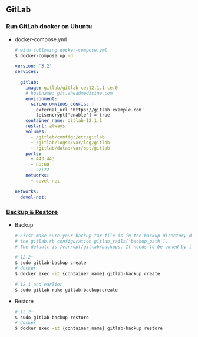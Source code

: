 ## GitLab

### Run GitLab docker on Ubuntu

- docker-compose.yml
  ```bash
  # with following docker-compose.yml
  $ docker-compose up -d
  ```
  
  ```yml
  version: '3.2'
  services:

    gitlab:
      image: gitlab/gitlab-ce:12.1.1-ce.0
      # hostname: git.aheadmedicine.com
      environment:
        GITLAB_OMNIBUS_CONFIG: |
          external_url 'https://gitlab.example.com'
          letsencrypt['enable'] = true
      container_name: gitlab-12.1.1
      restart: always
      volumes:
        - /gitlab/config:/etc/gitlab
        - /gitlab/logs:/var/log/gitlab
        - /gitlab/data:/var/opt/gitlab
      ports:
        - 443:443
        - 80:80
        - 22:22
      networks:
        - devel-net

  networks:
    devel-net:
  ```

### [Backup & Restore](https://docs.gitlab.com/ee/raketasks/backup_restore.html)

- Backup

  ```bash
  # First make sure your backup tar file is in the backup directory described in 
  # the gitlab.rb configuration gitlab_rails['backup_path'].
  # The default is /var/opt/gitlab/backups. It needs to be owned by the git user.

  # 12.2+
  $ sudo gitlab-backup create
  # docker
  $ docker exec -it {container_name} gitlab-backup create

  # 12.1 and earlier
  $ sudo gitlab-rake gitlab:backup:create
  ```
  
- Restore

  ```bash
  # 12.2+
  $ sudo gitlab-backup restore
  # docker
  $ docker exec -it {container_name} gitlab-backup restore
  
  ```
